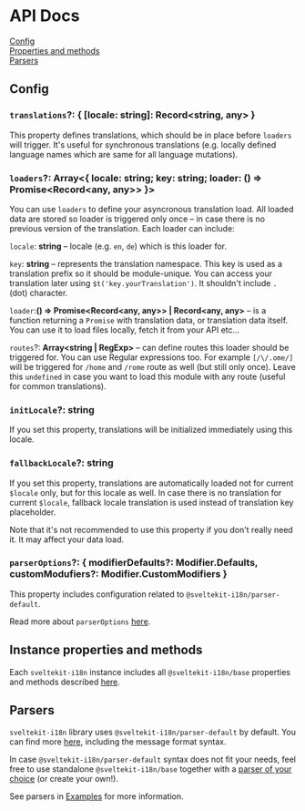 # API Docs

[Config](#config)\
[Properties and methods](#instance-properties-and-methods)\
[Parsers](#parsers)


## Config

### `translations`?: __{ [locale: string]: Record<string, any> }__
This property defines translations, which should be in place before `loaders` will trigger. It's useful for synchronous translations (e.g. locally defined language names which are same for all language mutations).

### `loaders`?: __Array<{ locale: string; key: string; loader: () => Promise<Record<any, any>> }>__
You can use `loaders` to define your asyncronous translation load. All loaded data are stored so loader is triggered only once – in case there is no previous version of the translation.
Each loader can include:

`locale`: __string__ – locale (e.g. `en`, `de`) which is this loader for.

`key`: __string__ – represents the translation namespace. This key is used as a translation prefix so it should be module-unique. You can access your translation later using `$t('key.yourTranslation')`. It shouldn't include `.` (dot) character.

`loader`:__() => Promise<Record<any, any>> | Record<any, any>__ – is a function returning a `Promise` with translation data, or translation data itself. You can use it to load files locally, fetch it from your API etc...

`routes`?: __Array<string | RegExp>__ – can define routes this loader should be triggered for. You can use Regular expressions too. For example `[/\/.ome/]` will be triggered for `/home` and `/rome` route as well (but still only once). Leave this `undefined` in case you want to load this module with any route (useful for common translations).

### `initLocale`?: __string__
If you set this property, translations will be initialized immediately using this locale.

### `fallbackLocale`?: __string__
If you set this property, translations are automatically loaded not for current `$locale` only, but for this locale as well. In case there is no translation for current `$locale`, fallback locale translation is used instead of translation key placeholder.

Note that it's not recommended to use this property if you don't really need it. It may affect your data load.

### `parserOptions`?: __{ modifierDefaults?: Modifier.Defaults, customModufiers?: Modifier.CustomModifiers }__
This property includes configuration related to `@sveltekit-i18n/parser-default`.

Read more about `parserOptions` [here](https://github.com/sveltekit-i18n/parsers/tree/master/parser-default#options).


## Instance properties and methods

Each `sveltekit-i18n` instance includes all `@sveltekit-i18n/base` properties and methods described [here](https://github.com/sveltekit-i18n/base/blob/master/docs#instance-methods-and-properties).


## Parsers

`sveltekit-i18n` library uses `@sveltekit-i18n/parser-default` by default. You can find more [here](https://github.com/sveltekit-i18n/parsers/tree/master/parser-default#readme), including the message format syntax.

In case `@sveltekit-i18n/parser-default` syntax does not fit your needs, feel free to use standalone `@sveltekit-i18n/base` together with a [parser of your choice](https://github.com/sveltekit-i18n/parsers#readme) (or create your own!).

See parsers in [Examples](https://github.com/sveltekit-i18n/lib/tree/master/examples#parsers) for more information.
